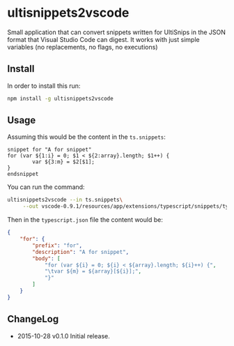 # ultisnippets2vscode

Small application that can convert snippets written for UltiSnips in the JSON format that Visual Studio Code
can digest. It works with just simple variables (no replacements, no flags, no executions)

## Install

In order to install this run:

```sh
npm install -g ultisnippets2vscode
```

## Usage

Assuming this would be the content in the `ts.snippets`:

```snippet
snippet for "A for snippet"
for (var ${1:i} = 0; $1 < ${2:array}.length; $1++) {
        var ${3:m} = $2[$1];
}
endsnippet
```

You can run the command:

```sh
ultisnippets2vscode --in ts.snippets\
     --out vscode-0.9.1/resources/app/extensions/typescript/snippets/typescript.json
```

Then in the `typescript.json` file the content would be:

```json
{
    "for": {
        "prefix": "for",
        "description": "A for snippet",
        "body": [
            "for (var ${i} = 0; ${i} < ${array}.length; ${i}++) {",
            "\tvar ${m} = ${array}[${i}];",
            "}"
        ]
    }
}
```

## ChangeLog

* 2015-10-28  v0.1.0  Initial release.

